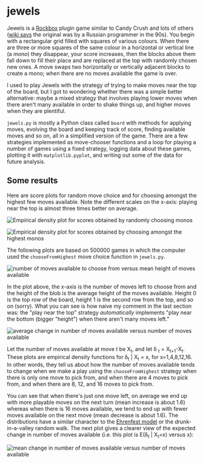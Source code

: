 # jewels
Jewels is a [Rockbox](https://www.rockbox.org) plugin game similar to
Candy Crush and lots of others ([wiki says](https://en.wikipedia.org/wiki/Shariki) the original was by a Russian programmer in the 90s). You begin with a rectangular grid filled with
squares of various colours.  When there are three or more squares of the
same colour in a horizontal or vertical line (a *mono*) they disappear, your score
increases, then the blocks above them fall down to fill their place and are
replaced at the top with randomly chosen new ones.  A move swaps two horizontally or
vertically adjacent blocks to create a mono; when there are no moves
available
the game is over.

I used to play Jewels with the strategy of trying to make moves near the
top of the board, but I got to wondering whether there was a simple
better alternative: maybe a mixed strategy that involves playing lower
moves when there aren't many available in order to shake things up, and
higher moves when they are plentiful.

`jewels.py` is mostly a Python class called `board` with methods for
applying moves, evolving the board and keeping track of score, finding
available moves and so on, all in a simplified version of the game.
There are a few strategies implemented as move-chooser functions and a
loop for playing a number of games using a fixed strategy, logging data
about these games, plotting it with `matplotlib.pyplot`, and writing out some of the data for
future analysis.

## Some results

Here are score plots for random move choice and for choosing amongst the
highest few moves available.  Note the different scales on the x-axis:
playing near the top is almost three times better on average.

![Empirical density plot for scores obtained by randomly choosing monos](https://raw.githubusercontent.com/silverfish707/jewels/master/randomchoices.svg?sanitize=true)

![Empirical density plot for scores obtained by choosing amongst the highest monos](https://raw.githubusercontent.com/silverfish707/jewels/master/chooseFromHighest.svg?sanitize=true)

The following plots are based on 500000 games in which the computer
used the `chooseFromHighest` move choice function in `jewels.py`.

![number of moves available to choose from versus mean height of moves
available](https://raw.githubusercontent.com/silverfish7070/jewels/master/heightMovesAvailByPosn.svg?sanitize=true)

In the plot above, the x-axis is the number of moves left to choose from
and the height of the blob is the average height of the moves available.
Height 0 is the top row of the board, height 1 is the second row from
the top, and so on (sorry).  What you can see is how naive my comment
in the last section was: the "play near the top" strategy *automatically* implements
"play near the bottom (bigger "height") when there aren't many moves left."

![average change in number of moves available versus number of moves available](https://raw.githubusercontent.com/silverfish7070/jewels/master/move_deltas_by_position.svg?sanitize=true)

Let the number of moves available at move *t* be X<sub>t</sub>, and let
&delta; <sub>t</sub> = X<sub>t+1</sub>-X<sub>t</sub>. These plots are empirical density functions
for &delta;<sub>t</sub> | X<sub>t</sub> = x, for x=1,4,8,12,16.  In other words, they
tell us about how the number of moves available tends to change when we
make a play using the `chooseFromHighest` strategy when there is only one move to pick from, and when there are 4
moves to pick from, and when there are 8, 12, and 16 moves to pick from.

You can see that when there's just one move
left, on average we end up with more playable moves on the next turn
(mean increase is about 1.6) whereas when there is 16 moves available,
we tend to end up with fewer moves available on the next move (mean
decrease is about 1.6). The distributions have a similar character to
the [Ehrenfest model](https://en.wikipedia.org/wiki/Ehrenfest_model) or
the drunk-in-a-valley random walk.  The next plot gives a clearer view
of the expected change in number of moves available (i.e. this plot is E(&delta;<sub>t</sub> |
X<sub>t</sub>=x) versus x):

![mean change in number of moves available versus number of moves
available](https://raw.githubusercontent.com/silverfish7070/jewels/master/position_vs_expected_jump.svg?sanitize=true)

